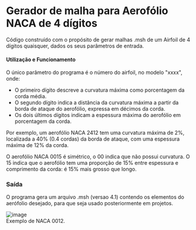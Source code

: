 # Gerador de malha para Aerofólio NACA de 4 dígitos
Código construído com o propósito de gerar malhas .msh de um Airfoil de 4 dígitos quaisquer, dados os seus parâmetros de entrada.

#### Utilização e Funcionamento
O único parâmetro do programa é o número do airfoil, no modelo "xxxx", onde: </br>

- O primeiro dígito descreve a curvatura máxima como porcentagem da corda média.</br>
- O segundo dígito indica a distância da curvatura máxima a partir da borda de ataque do aerofólio, expressa em décimos da corda. </br>
- Os dois últimos dígitos indicam a espessura máxima do aerofólio em porcentagem da corda.

Por exemplo, um aerofólio NACA 2412 tem uma curvatura máxima de 2%, localizada a 40% (0.4 cordas) da borda de ataque, com uma espessura máxima de 12% da corda. </br>

O aerofólio NACA 0015 é simétrico, o 00 indica que não possui curvatura. O 15 indica que o aerofólio tem uma proporção de 15% entre espessura e comprimento da corda: é 15% mais grosso que longo. </br>

### Saída
O programa gera um arquivo .msh (versao 4.1) contendo os elementos do aerófolio desejado, para que seja usado posteriormente em projetos.

![image](https://github.com/victorrangel10/gmsh/assets/130004595/05113b8c-5dad-442a-9069-8a328eeeb975)</br>
Exemplo de NACA 0012.


